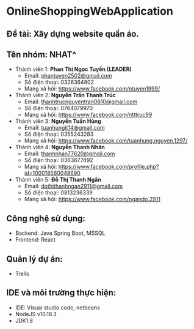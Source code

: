 # OnlineShoppingWebApplication
## Đề tài: Xây dựng website quần áo.
## Tên nhóm: NHAT^
 - Thành viên 1: **Phan Thị Ngọc Tuyền (LEADER)**
      - Email: phantuyen2502@gmail.com
      - Số điện thoại: 0326364802
      - Mạng xã hội: https://www.facebook.com/ntuyen1999/
 - Thành viên 2: **Nguyễn Trần Thanh Trúc**
      - Email: thanhtrucnguyentran0810@gmail.com
      - Số điện thoại: 0764079970
      - Mạng xã hội: https://www.facebook.com/ntttruc99
 - Thành viên 3: **Nguyễn Tuấn Hùng**
      - Email: tuanhungit14@gmail.com
      - Số điện thoại: 0355243283
      - Mạng xã hội: https://www.facebook.com/tuanhung.nguyen.1297/
 - Thành viên 4: **Nguyễn Thanh Nhân**
      - Email: thanhnhan77620@gmail.com
      - Số điện thoại: 0363677492
      - Mạng xã hội: https://www.facebook.com/profile.php?id=100018560048690
 - Thành viên 5: **Đỗ Thị Thanh Ngân**
      - Email: dothithanhngan2911@gmail.com
      - Số điện thoại: 0813236339
      - Mạng xã hội: https://www.facebook.com/ngando.2911
## Công nghệ sử dụng:
- Backend: Java Spring Boot, MSSQL
- Frontend: React
## Quản lý dự án:
 - Trello
## IDE và môi trường thực hiện:
  - IDE: Visual studio code, netbeans
  - NodeJS v10.16.3
  - JDK1.8
 
